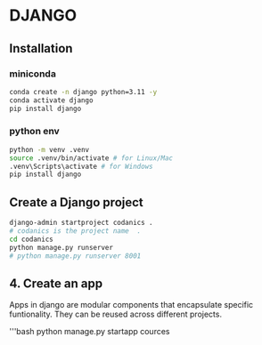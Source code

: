 # DJANGO

## Installation

### miniconda
```bash
conda create -n django python=3.11 -y
conda activate django
pip install django
```

### python env
```bash
python -m venv .venv
source .venv/bin/activate # for Linux/Mac
.venv\Scripts\activate # for Windows
pip install django
```

## Create a Django project
```bash
django-admin startproject codanics .
# codanics is the project name  .
cd codanics
python manage.py runserver
# python manage.py runserver 8001
```
## 4. Create an app 

Apps in django are modular components that encapsulate specific funtionality.
They can be reused across different projects.



'''bash 
python manage.py startapp cources

